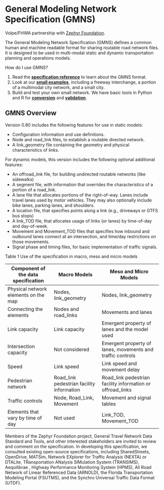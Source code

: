 # General Modeling Network Specification (GMNS) 

Volpe/FHWA partnership with [Zephyr Foundation](https://zephyrtransport.org).

The General Modeling Network Specification (GMNS) defines a common human and machine readable format for sharing routable road network files.  It is designed to be used in multi-modal static and dynamic transportation planning and operations models.  

How do I use GMNS?
1.  Read the [__specification reference__](../../wiki) to learn about the GMNS format.
2.	Look at our [__small examples__](Small_Network_Examples), including a freeway interchange, a portion of a multimodal city network, and a small city.
3.	Build and test your own small network. We have basic tools in Python and R for [__conversion__](Conversion_Tools) and [__validation__](NetworkX_Validation_Tools/Validation).  

## GMNS Overview
Version 0.80 includes the following features for use in static models:
-	Configuration information and use definitions.
-	Node and road_link files, to establish a routable directed network.
-	A link_geometry file containing the geometry and physical characteristics of links.

For dynamic models, this version includes the following optional additional features:
-	An offroad_link file, for building undirected routable networks (like sidewalks)
-	A segment file, with information that overrides the characteristics of a portion of a road_link.  
-	A lane file that allocates portions of the right-of-way. Lanes include travel lanes used by motor vehicles. They may also optionally include bike lanes, parking lanes, and shoulders. 
-	A location file, that specifies points along a link (e.g., driveways or GTFS bus stops)
-	A link_TOD file, that allocates usage of links (or lanes) by time-of-day and day-of-week.  
-	Movement and Movement_TOD files that specifies how inbound and outbound lanes connect at an intersection, and time/day restrictions on those movements. 
-	Signal phase and timing files, for basic implementation of traffic signals.

Table 1 Use of the specification in macro, meso and micro models

Component of the data specification	| Macro Models	| Meso and Micro Models
--- | --- | --- 
Physical network elements on the map |	Nodes, link_geometry | Nodes, link_geometry
Connecting the elements	| Nodes and road_links	| Movements and lanes
Link capacity	| Link capacity	| Emergent property of lanes and the model used
Intersection capacity	| Not considered	| Emergent property of lanes, movements and traffic controls
Speed	| Link speed	| Link speed and movement delay
Pedestrian network	| Road_link pedestrian facility information	| Road_link pedestrian facility information or offroad_links
Traffic controls	| Node, Road_Link, Movement	| Movement and signal tables
Elements that vary by time of day| 	Not used	| Link_TOD, Movement_TOD


Members of the Zephyr Foundation project, General Travel Network Data Standard and Tools, and other interested stakeholders are invited to review and comment on the specification. In developing this specification, we consulted existing open-source specifications, including SharedStreets, OpenDrive, MATSim, Network EXplorer for Traffic Analysis (NEXTA) or DTALite, TRansportation ANalysis SIMulation System (TRANSIMS),  Aequilibrae , Highway Performance Monitoring System (HPMS), All Road Network of Linear Referenced Data (ARNOLD), the Florida Transportation Modeling Portal (FSUTMS), and the Synchro Universal Traffic Data Format (UTDF). 


